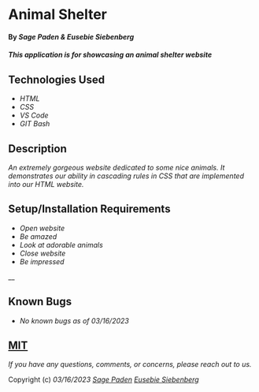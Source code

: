 # Animal Shelter

#### By _**Sage Paden & Eusebie Siebenberg**_

#### _This application is for showcasing an animal shelter website_

## Technologies Used

* _HTML_
* _CSS_
* _VS Code_
* _GIT Bash_

## Description

_An extremely gorgeous website dedicated to some nice animals. It demonstrates our ability in cascading rules in CSS that are implemented into our HTML website._

## Setup/Installation Requirements

* _Open website_
* _Be amazed_
* _Look at adorable animals_
* _Close website_
* _Be impressed_

__

## Known Bugs

* _No known bugs as of 03/16/2023_

## [MIT](https://opensource.org/license/mit/)

_If you have any questions, comments, or concerns, please reach out to us._

Copyright (c) _03/16/2023_ _[Sage Paden](sagepaden@gmail.com) [Eusebie Siebenberg](siebenee@gmail.com)_